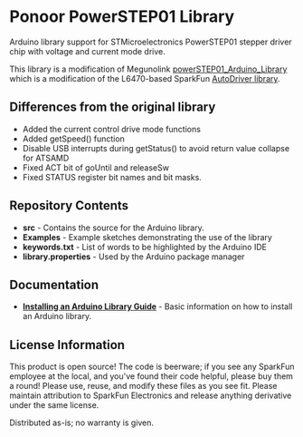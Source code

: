 Ponoor PowerSTEP01 Library
==========
Arduino library support for STMicroelectronics PowerSTEP01 stepper driver chip with voltage and current mode drive.

This library is a modification of Megunolink [powerSTEP01_Arduino_Library](https://github.com/Megunolink/powerSTEP01_Arduino_Library) which is a modification of the L6470-based SparkFun [AutoDriver library](https://github.com/sparkfun/SparkFun_AutoDriver_Arduino_Library).

Differences from the original library
-------------------
- Added the current control drive mode functions
- Added getSpeed() function
- Disable USB interrupts during getStatus() to avoid return value collapse for ATSAMD
- Fixed ACT bit of goUntil and releaseSw
- Fixed STATUS register bit names and bit masks.

Repository Contents
-------------------
* **src** - Contains the source for the Arduino library.
* **Examples** - Example sketches demonstrating the use of the library
* **keywords.txt** - List of words to be highlighted by the Arduino IDE
* **library.properties** - Used by the Arduino package manager

Documentation
-------------------
* **[Installing an Arduino Library Guide](https://learn.sparkfun.com/tutorials/installing-an-arduino-library)** - Basic information on how to install an Arduino library.

License Information
-------------------
This product is open source!
The code is beerware; if you see any SparkFun employee at the local, and you've found their code helpful, please buy them a round!
Please use, reuse, and modify these files as you see fit. Please maintain attribution to SparkFun Electronics and release anything derivative under the same license.

Distributed as-is; no warranty is given.
